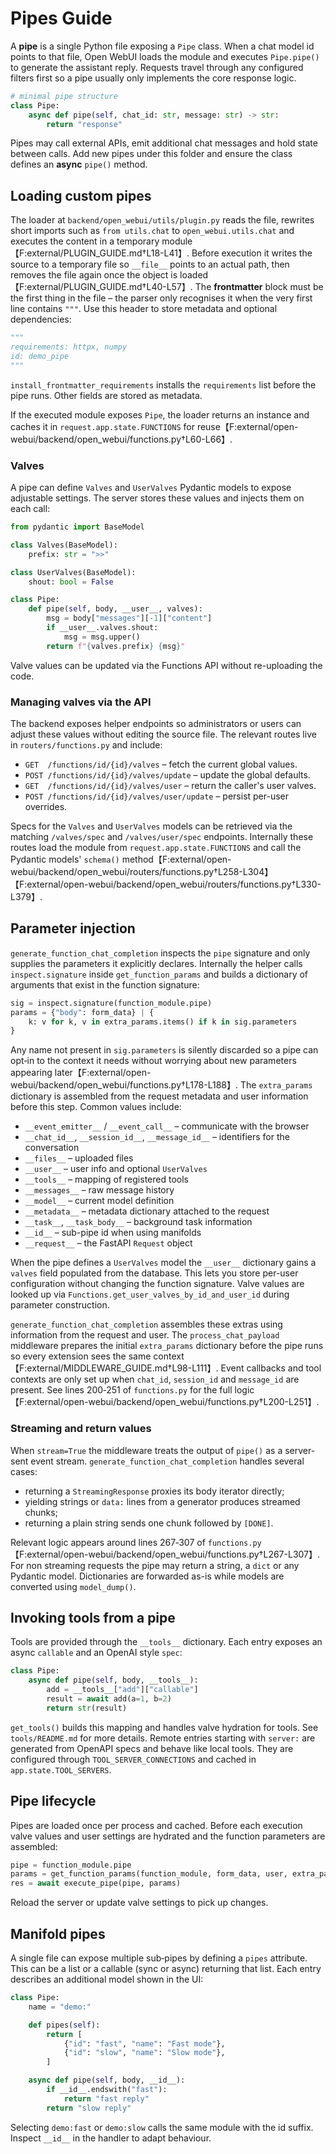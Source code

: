 # Pipes Guide

A **pipe** is a single Python file exposing a `Pipe` class. When a chat model id points to that file, Open WebUI loads the module and executes `Pipe.pipe()` to generate the assistant reply. Requests travel through any configured filters first so a pipe usually only implements the core response logic.

```python
# minimal pipe structure
class Pipe:
    async def pipe(self, chat_id: str, message: str) -> str:
        return "response"
```

Pipes may call external APIs, emit additional chat messages and hold state between calls. Add new pipes under this folder and ensure the class defines an **async** `pipe()` method.

## Loading custom pipes

The loader at `backend/open_webui/utils/plugin.py` reads the file, rewrites
short imports such as `from utils.chat` to `open_webui.utils.chat` and
executes the content in a temporary module【F:external/PLUGIN_GUIDE.md†L18-L41】.
Before execution it writes the source to a temporary file so `__file__` points to
an actual path, then removes the file again once the object is loaded
【F:external/PLUGIN_GUIDE.md†L40-L57】.
The **frontmatter** block must be the first thing in the file – the parser only
recognises it when the very first line contains `"""`. Use this header to store
metadata and optional dependencies:

```python
"""
requirements: httpx, numpy
id: demo_pipe
"""
```

`install_frontmatter_requirements` installs the `requirements` list before the pipe runs. Other fields are stored as metadata.

If the executed module exposes `Pipe`, the loader returns an instance and caches it in `request.app.state.FUNCTIONS` for reuse【F:external/open-webui/backend/open_webui/functions.py†L60-L66】.

### Valves

A pipe can define `Valves` and `UserValves` Pydantic models to expose adjustable settings. The server stores these values and injects them on each call:

```python
from pydantic import BaseModel

class Valves(BaseModel):
    prefix: str = ">>"

class UserValves(BaseModel):
    shout: bool = False

class Pipe:
    def pipe(self, body, __user__, valves):
        msg = body["messages"][-1]["content"]
        if __user__.valves.shout:
            msg = msg.upper()
        return f"{valves.prefix} {msg}"
```

Valve values can be updated via the Functions API without re-uploading the code.

### Managing valves via the API

The backend exposes helper endpoints so administrators or users can adjust these
values without editing the source file.  The relevant routes live in
`routers/functions.py` and include:

- `GET  /functions/id/{id}/valves` – fetch the current global values.
- `POST /functions/id/{id}/valves/update` – update the global defaults.
- `GET  /functions/id/{id}/valves/user` – return the caller's user valves.
- `POST /functions/id/{id}/valves/user/update` – persist per-user overrides.

Specs for the `Valves` and `UserValves` models can be retrieved via the matching
`/valves/spec` and `/valves/user/spec` endpoints.  Internally these routes load
the module from `request.app.state.FUNCTIONS` and call the Pydantic models'
`schema()` method【F:external/open-webui/backend/open_webui/routers/functions.py†L258-L304】【F:external/open-webui/backend/open_webui/routers/functions.py†L330-L379】.

## Parameter injection

`generate_function_chat_completion` inspects the `pipe` signature and only
supplies the parameters it explicitly declares.  Internally the helper calls
`inspect.signature` inside `get_function_params` and builds a dictionary of
arguments that exist in the function signature:

```python
sig = inspect.signature(function_module.pipe)
params = {"body": form_data} | {
    k: v for k, v in extra_params.items() if k in sig.parameters
}
```

Any name not present in `sig.parameters` is silently discarded so a pipe can
opt‑in to the context it needs without worrying about new parameters appearing
later【F:external/open-webui/backend/open_webui/functions.py†L178-L188】.  The
`extra_params` dictionary is assembled from the request metadata and user
information before this step.  Common values include:

- `__event_emitter__` / `__event_call__` – communicate with the browser
- `__chat_id__`, `__session_id__`, `__message_id__` – identifiers for the conversation
- `__files__` – uploaded files
- `__user__` – user info and optional `UserValves`
- `__tools__` – mapping of registered tools
- `__messages__` – raw message history
- `__model__` – current model definition
- `__metadata__` – metadata dictionary attached to the request
- `__task__`, `__task_body__` – background task information
- `__id__` – sub-pipe id when using manifolds
- `__request__` – the FastAPI `Request` object

When the pipe defines a `UserValves` model the `__user__` dictionary gains a
`valves` field populated from the database.  This lets you store per-user
configuration without changing the function signature.  Valve values are looked
up via `Functions.get_user_valves_by_id_and_user_id` during parameter
construction.

`generate_function_chat_completion` assembles these extras using information
from the request and user. The `process_chat_payload` middleware prepares the
initial `extra_params` dictionary before the pipe runs so every extension sees
the same context【F:external/MIDDLEWARE_GUIDE.md†L98-L111】. Event callbacks and
tool contexts are only set up when `chat_id`, `session_id` and `message_id` are
present. See lines 200‑251 of `functions.py` for the full logic
【F:external/open-webui/backend/open_webui/functions.py†L200-L251】.

### Streaming and return values

When `stream=True` the middleware treats the output of `pipe()` as a server-sent event stream. `generate_function_chat_completion` handles several cases:

- returning a `StreamingResponse` proxies its body iterator directly;
- yielding strings or `data:` lines from a generator produces streamed chunks;
- returning a plain string sends one chunk followed by `[DONE]`.

Relevant logic appears around lines 267‑307 of `functions.py`【F:external/open-webui/backend/open_webui/functions.py†L267-L307】. For non streaming requests the pipe may return a string, a `dict` or any Pydantic model. Dictionaries are forwarded as-is while models are converted using `model_dump()`.

## Invoking tools from a pipe

Tools are provided through the `__tools__` dictionary. Each entry exposes an async `callable` and an OpenAI style `spec`:

```python
class Pipe:
    async def pipe(self, body, __tools__):
        add = __tools__["add"]["callable"]
        result = await add(a=1, b=2)
        return str(result)
```

`get_tools()` builds this mapping and handles valve hydration for tools. See `tools/README.md` for more details.
Remote entries starting with `server:` are generated from OpenAPI specs and
behave like local tools. They are configured through
`TOOL_SERVER_CONNECTIONS` and cached in `app.state.TOOL_SERVERS`.

## Pipe lifecycle

Pipes are loaded once per process and cached. Before each execution valve values and user settings are hydrated and the function parameters are assembled:

```python
pipe = function_module.pipe
params = get_function_params(function_module, form_data, user, extra_params)
res = await execute_pipe(pipe, params)
```

Reload the server or update valve settings to pick up changes.

## Manifold pipes

A single file can expose multiple sub‑pipes by defining a `pipes` attribute. This can be a list or a callable (sync or async) returning that list. Each entry describes an additional model shown in the UI:

```python
class Pipe:
    name = "demo:"

    def pipes(self):
        return [
            {"id": "fast", "name": "Fast mode"},
            {"id": "slow", "name": "Slow mode"},
        ]

    async def pipe(self, body, __id__):
        if __id__.endswith("fast"):
            return "fast reply"
        return "slow reply"
```

Selecting `demo:fast` or `demo:slow` calls the same module with the id suffix. Inspect `__id__` in the handler to adapt behaviour.
